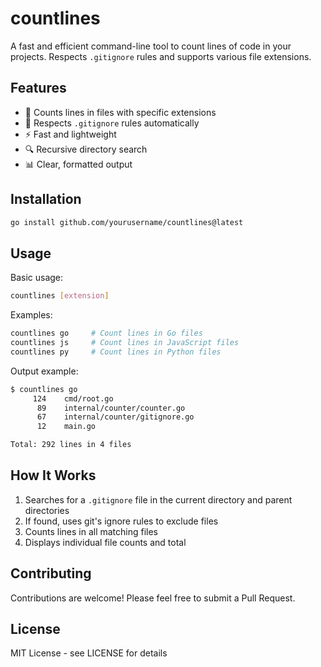 # countlines

A fast and efficient command-line tool to count lines of code in your projects. Respects `.gitignore` rules and supports various file extensions.

## Features

- 📂 Counts lines in files with specific extensions
- 🚫 Respects `.gitignore` rules automatically
- ⚡️ Fast and lightweight
- 🔍 Recursive directory search
- 📊 Clear, formatted output

## Installation

```bash
go install github.com/yourusername/countlines@latest
```

## Usage

Basic usage:
```bash
countlines [extension]
```

Examples:
```bash
countlines go     # Count lines in Go files
countlines js     # Count lines in JavaScript files
countlines py     # Count lines in Python files
```

Output example:
```bash
$ countlines go
     124    cmd/root.go
      89    internal/counter/counter.go
      67    internal/counter/gitignore.go
      12    main.go

Total: 292 lines in 4 files
```

## How It Works

1. Searches for a `.gitignore` file in the current directory and parent directories
2. If found, uses git's ignore rules to exclude files
3. Counts lines in all matching files
4. Displays individual file counts and total

## Contributing

Contributions are welcome! Please feel free to submit a Pull Request.

## License

MIT License - see LICENSE for details